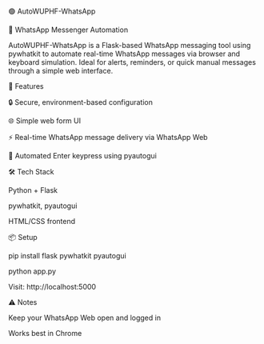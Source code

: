 🟢 AutoWUPHF-WhatsApp



💬 WhatsApp Messenger Automation

AutoWUPHF-WhatsApp is a Flask-based WhatsApp messaging tool using pywhatkit to automate real-time WhatsApp messages via browser and keyboard simulation. Ideal for alerts, reminders, or quick manual messages through a simple web interface.



🚀 Features

🔒 Secure, environment-based configuration

🌐 Simple web form UI

⚡ Real-time WhatsApp message delivery via WhatsApp Web

🤖 Automated Enter keypress using pyautogui



🛠️ Tech Stack

Python + Flask

pywhatkit, pyautogui

HTML/CSS frontend



📦 Setup

pip install flask pywhatkit pyautogui

python app.py

Visit: http://localhost:5000



⚠️ Notes

Keep your WhatsApp Web open and logged in

Works best in Chrome

